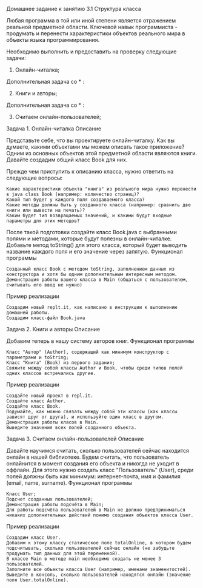 Домашнее задание к занятию 3.1 Структура класса

Любая программа в той или иной степени является отражением реальной предметной области. Ключевой навык программиста - продумать и перенести характеристики объектов реального мира в объекты языка программирования.

Необходимо выполнить и предоставить на проверку следующие задачи:

1.    Онлайн-читалка;

Дополнительная задача со * :

2.    Книги и авторы;

Дополнительная задача со * :

3.    Считаем онлайн-пользователей;

Задача 1. Онлайн-читалка
Описание

Представьте себе, что вы проектируете онлайн-читалку. Как вы думаете, какими объектами мы можем описать такое приложение? Одним из основных объектов этой предметной области являются книги. Давайте создадим общий класс Book для них.

Прежде чем приступить к описанию класса, нужно ответить на следующие вопросы:

    Какие характеристики объекта "книга" из реального мира нужно перенести в java class Book (например: количество страниц)?
    Какой тип будет у каждого поля создаваемого класса?
    Какие методы должны быть у созданного класса (например: сравнить две книги или вывести на печать)?
    Каким будет тип возвращаемых значений, и какими будут входные параметры для этих методов?

После такой подготовки создайте класс Book.java с выбранными полями и методами, которые будут полезны в онлайн-читалке. Добавьте метод toString() для этого класса, который будет выводить название каждого поля и его значение через запятую.
Функционал программы

    Созданный класс Book с методом toString, заполнением данных из конструктора и хотя бы одним дополнительным интересным методом.
    Демонстрация работы вашего класса в Main (общаться с пользователем, считывать его ввод не нужно)

Пример реализации

    Создадим новый replt.it, как написано в инструкции к выполнению домашней работы.
    Создадим класс-файл Book.java

Задача 2. Книги и авторы
Описание

Добавим теперь в нашу систему авторов книг.
Функционал программы

    Класс "Автор" (Author), содержащий как минимум конструктор с параметрами и toString;
    Класс "Книга" (Book) из первого задания;
    Свяжите между собой классы Author и Book, чтобы среди типов полей одних классов встречались другие.

Пример реализации

    Создайте новый проект в repl.it.
    Создайте класс Author.
    Создайте класс Book.
    Подумайте, как можно связать между собой эти классы (как классы зависят друг от друга), и используйте один класс в другом.
    Демонстрация работы класов в Main.
    Выведите значения всех полей созданного объекта.


Задача 3. Считаем онлайн-пользователей
Описание

Давайте научимся считать, сколько пользователей сейчас находится онлайн в нашей библиотеке. Будем считать, что пользователь онлайнится в момент создания его объекта и никогда не уходит в оффлайн. Для этого нужно создать класс "Пользователь" (User), среди полей должны быть как минимум: интернет-почта, имя и фамилия (email, name, surname).
Функционал программы

    Класс User;
    Подсчет созданных пользователей;
    Демонстрация работы подсчёта в Main;
    Для работы подсчёта пользователей в Main не должно предприниматься никаких дополнительных действий помимо создания объектов класса User.

Пример реализации

    Создадим класс User.
    Добавим к этому классу статическое поле totalOnline, в котором будем подсчитывать, сколько пользователей сейчас онлайн (не забудьте продумать тип данных для этой переменной).
    В классе Main в методе main необходимо создать не менее 3 пользователей.
    Заполните все объекты класса User (например, именами знаменитостей).
    Выведите в консоль, сколько пользователей находятся онлайн (значение поля User.totalOnline).
